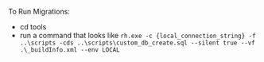 To Run Migrations:

- cd tools
- run a command that looks like `rh.exe -c {local_connection_string} -f ..\scripts -cds ..\scripts\custom_db_create.sql --silent true --vf .\_buildInfo.xml --env LOCAL`